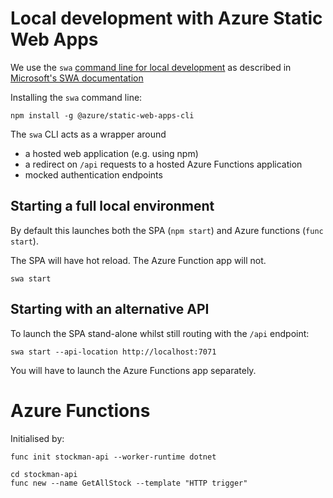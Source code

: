 # Local development with Azure Static Web Apps

We use the `swa` [command line for local development](https://azure.github.io/static-web-apps-cli/docs/intro) as described in [Microsoft's SWA documentation](https://docs.microsoft.com/en-us/azure/static-web-apps/local-development)

Installing the `swa` command line:

```
npm install -g @azure/static-web-apps-cli
```

The `swa` CLI acts as a wrapper around
- a hosted web application (e.g. using npm)
- a redirect on `/api` requests to a hosted Azure Functions application
- mocked authentication endpoints

## Starting a full local environment

By default this launches both the SPA (`npm start`) and Azure functions (`func start`).

The SPA will have hot reload. The Azure Function app will not.

```
swa start
```

## Starting with an alternative API

To launch the SPA stand-alone whilst still routing with the `/api` endpoint:

```
swa start --api-location http://localhost:7071
```

You will have to launch the Azure Functions app separately.

# Azure Functions

Initialised by:

```
func init stockman-api --worker-runtime dotnet

cd stockman-api
func new --name GetAllStock --template "HTTP trigger"
```

